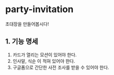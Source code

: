 # party-invitation
초대장을 만들어봅시다!

## 1. 기능 명세
 1. 카드가 열리는 모션이 있어야 한다.
 2. 인사말, 식순 이 적혀 있어야 한다.
 3. 구글폼으로 간단한 사전 조사를 받을 수 있어야 한다.
